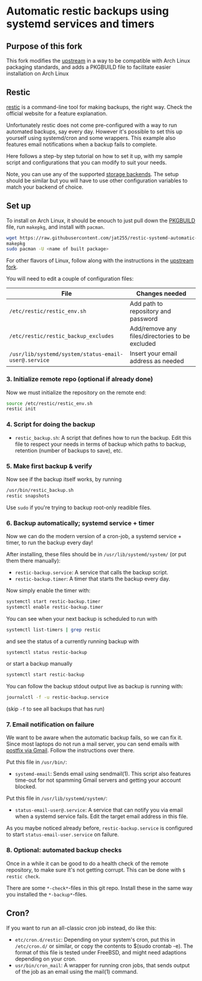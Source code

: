 # Automatic restic backups using systemd services and timers

## Purpose of this fork

This fork modifies the [upstream](https://github.com/erikw/restic-systemd-automatic-backup) in a way to be compatible with
Arch Linux packaging standards, and adds a PKGBUILD file to facilitate easier installation on Arch Linux

## Restic

[restic](https://restic.net/) is a command-line tool for making backups, the right way. Check the official website for a feature explanation.

Unfortunately restic does not come pre-configured with a way to run automated backups, say every day. However it's possible to set this up yourself using systemd/cron and some wrappers. This example also features email notifications when a backup fails to complete.

Here follows a step-by step tutorial on how to set it up, with my sample script and configurations that you can modify to suit your needs.

Note, you can use any of the supported [storage backends](https://restic.readthedocs.io/en/latest/030_preparing_a_new_repo.html). The setup should be similar but you will have to use other configuration variables to match your backend of choice.

## Set up

To install on Arch Linux, it should be enouch to just pull down the 
[PKGBUILD](https://github.com/jat255/restic-systemd-automatic-backup/blob/master/PKGBUILD) file,
run `makepkg`, and install with `pacman`.

```bash
wget https://raw.githubusercontent.com/jat255/restic-systemd-automatic-backup/master/PKGBUILD
makepkg
sudo pacman -U <name of built package>
```

For other flavors of Linux, follow along with the instructions in the [upstream fork](https://github.com/erikw/restic-systemd-automatic-backup).

You will need to edit a couple of configuration files:

| File  | Changes needed |
|---|---|
| `/etc/restic/restic_env.sh`  | Add path to repository and password  |
| `/etc/restic/restic_backup_excludes`  | Add/remove any files/directories to be excluded  |
| `/usr/lib/systemd/system/status-email-user@.service`  | Insert your email address as needed  |

### 3. Initialize remote repo (optional if already done)

Now we must initialize the repository on the remote end:

```bash
source /etc/restic/restic_env.sh
restic init
```

### 4. Script for doing the backup

* `restic_backup.sh`: A script that defines how to run the backup. Edit this file to respect your needs in terms of backup which paths to backup, retention (number of backups to save), etc.

### 5. Make first backup & verify

Now see if the backup itself works, by running

```bash
/usr/bin/restic_backup.sh
restic snapshots
```

Use `sudo` if you're trying to backup root-only readible files.

### 6. Backup automatically; systemd service + timer

Now we can do the modern version of a cron-job, a systemd service + timer, to run the backup every day!

After installing, these files should be in `/usr/lib/systemd/system/` (or put them there manually):

* `restic-backup.service`: A service that calls the backup script.
* `restic-backup.timer`: A timer that starts the backup every day.

Now simply enable the timer with:

```bash
systemctl start restic-backup.timer
systemctl enable restic-backup.timer
```

You can see when your next backup is scheduled to run with

```bash
systemctl list-timers | grep restic
```

and see the status of a currently running backup with

```bash
systemctl status restic-backup
```

or start a backup manually

```bash
systemctl start restic-backup
```

You can follow the backup stdout output live as backup is running with:

```bash
journalctl -f -u restic-backup.service
```

(skip `-f` to see all backups that has run)

### 7. Email notification on failure

We want to be aware when the automatic backup fails, so we can fix it. Since most laptops do not run a mail server, you can send emails with [postfix via Gmail](https://easyengine.io/tutorials/linux/ubuntu-postfix-gmail-smtp/). Follow the instructions over there.

Put this file in `/usr/bin/`:

* `systemd-email`: Sends email using sendmail(1). This script also features time-out for not spamming Gmail servers and getting your account blocked.

Put this file in `/usr/lib/systemd/system/`:

* `status-email-user@.service`: A service that can notify you via email when a systemd service fails. Edit the target email address in this file.

As you maybe noticed already before, `restic-backup.service` is configured to start `status-email-user.service` on failure.

### 8. Optional: automated backup checks

Once in a while it can be good to do a health check of the remote repository, to make sure it's not getting corrupt. This can be done with `$ restic check`.

There are some `*-check*`-files in this git repo. Install these in the same way you installed the `*-backup*`-files.

## Cron?

If you want to run an all-classic cron job instead, do like this:

* `etc/cron.d/restic`: Depending on your system's cron, put this in `/etc/cron.d/` or similar, or copy the contents to $(sudo crontab -e). The format of this file is tested under FreeBSD, and might need adaptions depending on your cron.
* `usr/bin/cron_mail`: A wrapper for running cron jobs, that sends output of the job as an email using the mail(1) command.

